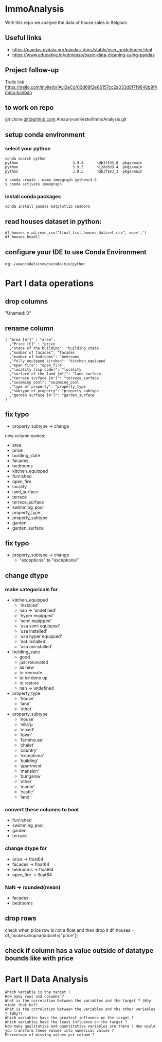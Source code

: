 # ImmoAnalysis
With this repo we analyse the data of house sales in Belgium

## Useful links
* https://pandas.pydata.org/pandas-docs/stable/user_guide/index.html
* https://www.educative.io/edpresso/basic-data-cleaning-using-pandas

## Project follow-up
Trello link : https://trello.com/invite/b/IAvi3eCo/00d69f2e66157cc2a033d9f7f9848b9f/immo-kanban

## to work on repo
git clone git@github.com:AmauryvanKeste/ImmoAnalysis.git

## setup conda environment
### select your python
```
conda search python
python                         3.9.4      hdb3f193_0  pkgs/main
python                         3.9.5      h12debd9_4  pkgs/main
python                         3.9.5      hdb3f193_3  pkgs/main
```
```
$ conda create --name immograph python=3.9
$ conda activate immograph
```
### install conda packages
```
conda install pandas matplotlib seaborn
```

## read houses dataset in python:<br/>
```
df_houses = pd.read_csv("final_list_houses_dataset.csv", sep=',')
df_houses.head()
```
## configure your IDE to use Conda Environment
eg `~/anaconda3/envs/becode/bin/python`


# Part I data operations
## drop columns
"Unamed: 0"
## rename column
```
{ "Area [m²]" : "area",
  ,"Price [€]" : "price
  ,"state of the building": "building_state
  ,"number of facades": "facades
  ,"number of bedrooms": "bedrooms
  ,"fully equipped kitchen": "kitchen_equipped
  ,"open fire": "open_fire
  ,"locality [zip code]": "locality
  ,"surface of the land [m²]": "land_surface
  ,"terrace surface [m²]": "terrace_surface
  ,"swimming pool": "swimming_pool
  ,"type of property": "property_type
  ,"subtype of property": "property_subtype
  ,"garden surface [m²]": "garden_surface
}
```

## fix typo
* property_subtype -> change

new column names:
* area
* price
* building_state
* facades
* bedrooms
* kitchen_equipped
* furnished
* open_fire
* locality
* land_surface
* terrace
* terrace_surface
* swimming_pool
* property_type
* property_subtype
* garden
* garden_surface

## fix typo
* property_subtype -> change
  * "exceptiona" to "exceptional"
## change dtype
### make categoricals for
* kitchen_equipped
  * 'installed'
  * nan -> 'undefined'
  * 'hyper equipped'
  * 'semi equipped'
  * 'usa semi equipped'
  * 'usa installed' 
  * 'usa hyper equipped'
  * 'not installed'
  * 'usa uninstalled'
* building_state
  * good
  * just renovated
  * as new
  * to renovate
  * to be done up
  * to restore
  * nan -> undefined
* property_type
  * 'house'
  * 'land'
  * 'other'
* property_subtype
  * 'house'
  * 'villa'µ
  * 'mixed'
  * 'town'
  * 'farmhouse'
  * 'chalet'
  * 'country'
  * 'exceptiona'
  * 'building'
  * 'apartment'
  * 'mansion'
  * 'bungalow'
  * 'other'
  * 'manor'
  * 'castle'
  * 'land'

### convert these columns to bool
* furnished
* swimming_pool
* garden
* terrace

### change dtype for
* price -> float64
* facades -> float64
* bedrooms -> float64
* open_fire -> float64

### NaN -> rounded(mean)
* facades
* bedrooms

## drop rows
check when price row is not a float and then drop it
df_houses = df_houses.dropna(subset=["price"])

## check if column has a value outside of datatype bounds like with price

# Part II Data Analysis

    Which variable is the target ?
    How many rows and columns ?
    What is the correlation between the variables and the target ? (Why might that be?)
    What is the correlation between the variables and the other variables ? (Why?)
    Which variables have the greatest influence on the target ?
    Which variables have the least influence on the target ?
    How many qualitative and quantitative variables are there ? How would you transform these values into numerical values ?
    Percentage of missing values per column ?

